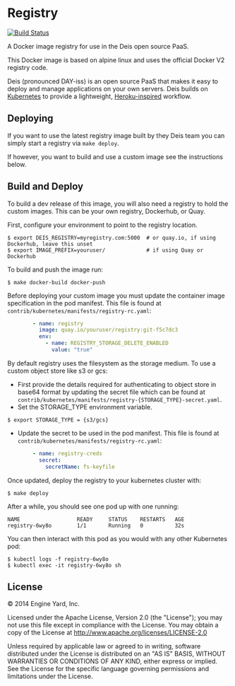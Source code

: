 # Registry

[![Build Status](https://travis-ci.org/deis/registry.svg?branch=master)](https://travis-ci.org/deis/registry)

A Docker image registry for use in the Deis open source PaaS.

This Docker image is based on alpine linux and uses the official Docker V2 registry code.

Deis (pronounced DAY-iss) is an open source PaaS that makes it easy to deploy and manage
applications on your own servers. Deis builds on [Kubernetes](http://kubernetes.io/) to provide
a lightweight, [Heroku-inspired](http://heroku.com) workflow.

## Deploying

If you want to use the latest registry image built by they Deis team you can simply start a registry via `make deploy`.

If however, you want to build and use a custom image see the instructions below.

## Build and Deploy

To build a dev release of this image, you will also need a registry to hold the custom images. This can be your own registry, Dockerhub, or Quay.


First, configure your environment to point to the registry location.

```console
$ export DEIS_REGISTRY=myregistry.com:5000  # or quay.io, if using Dockerhub, leave this unset
$ export IMAGE_PREFIX=youruser/             # if using Quay or Dockerhub
```

To build and push the image run:

```console
$ make docker-build docker-push
```

Before deploying your custom image you must update the container image specification in the pod manifest. This file is found at `contrib/kubernetes/manifests/registry-rc.yaml`:

```yaml
        - name: registry
          image: quay.io/youruser/registry:git-f5c7dc3
          env:
            - name: REGISTRY_STORAGE_DELETE_ENABLED
              value: "true"
```

By default registry uses the filesystem as the storage medium. To use a custom object store like s3 or gcs:
- First provide the details required for authenticating to object store in base64 format by updating the secret file which can be found at `contrib/kubernetes/manifests/registry-{STORAGE_TYPE}-secret.yaml`.
- Set the STORAGE_TYPE environment variable.
```
$ export STORAGE_TYPE = {s3/gcs}
```
- Update the secret to be used in the pod manifest. This file is found at `contrib/kubernetes/manifests/registry-rc.yaml`:
```yaml
        - name: registry-creds
          secret:
            secretName: fs-keyfile
```


Once updated, deploy the registry to your kubernetes cluster with:

```
$ make deploy
```

After a while, you should see one pod up with one running:

```
NAME                  READY     STATUS    RESTARTS   AGE
registry-6wy8o        1/1       Running   0          32s
```

You can then interact with this pod as you would with any other Kubernetes pod:

```
$ kubectl logs -f registry-6wy8o
$ kubectl exec -it registry-6wy8o sh
```

## License

© 2014 Engine Yard, Inc.

Licensed under the Apache License, Version 2.0 (the "License"); you may not use this file except in compliance with the License. You may obtain a copy of the License at <http://www.apache.org/licenses/LICENSE-2.0>

Unless required by applicable law or agreed to in writing, software distributed under the License is distributed on an "AS IS" BASIS, WITHOUT WARRANTIES OR CONDITIONS OF ANY KIND, either express or implied. See the License for the specific language governing permissions and limitations under the License.
